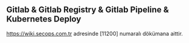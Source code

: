## Gitlab & Gitlab Registry & Gitlab Pipeline & Kubernetes Deploy

https://wiki.secops.com.tr adresinde [11200] numaralı dökümana aittir.

